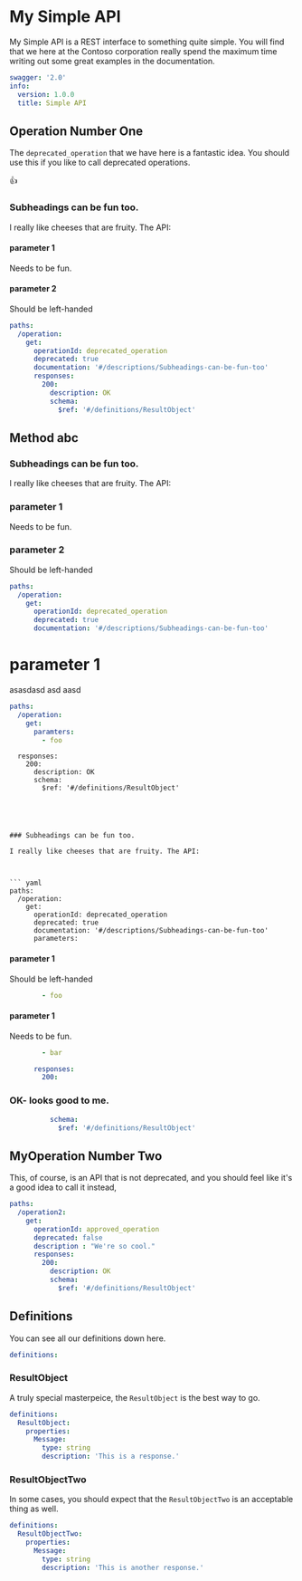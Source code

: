 # My Simple API  

My Simple API is a REST interface to something quite simple. You will find that we 
here at the Contoso corporation really spend the maximum time writing out 
some great examples in the documentation.


``` yaml 
swagger: '2.0'
info:
  version: 1.0.0
  title: Simple API
```

## Operation Number One

The `deprecated_operation` that we have here is a fantastic idea. You should use this if you like to call deprecated operations. 

:+1:

### Subheadings can be fun too.

I really like cheeses that are fruity. The API:

#### parameter 1
Needs to be fun.

#### parameter 2
Should be left-handed

``` yaml 
paths:
  /operation:
    get:
      operationId: deprecated_operation
      deprecated: true
      documentation: '#/descriptions/Subheadings-can-be-fun-too'
      responses:
        200:
          description: OK
          schema:
            $ref: '#/definitions/ResultObject'
```

## Method abc

### Subheadings can be fun too.

I really like cheeses that are fruity. The API:

### parameter 1
Needs to be fun.

### parameter 2
Should be left-handed

``` yaml 
paths:
  /operation:
    get:
      operationId: deprecated_operation
      deprecated: true
      documentation: '#/descriptions/Subheadings-can-be-fun-too'
```

# parameter 1 
asasdasd
asd aasd 

``` yaml
paths:
  /operation:
    get:
      paramters:
        - foo           
```        
      responses:
        200:
          description: OK
          schema:
            $ref: '#/definitions/ResultObject'
```




### Subheadings can be fun too.

I really like cheeses that are fruity. The API:



``` yaml 
paths:
  /operation:
    get:
      operationId: deprecated_operation
      deprecated: true
      documentation: '#/descriptions/Subheadings-can-be-fun-too'
      parameters:
```

#### parameter 1
Should be left-handed

``` yaml (continued)
        - foo
``` 
#### parameter 1
Needs to be fun.


``` yaml (continued)         
        - bar 
```

``` yaml (continued)
      responses:
        200:
```         
### OK- looks good to me.

``` yaml (continued)
          schema:
            $ref: '#/definitions/ResultObject'
```


## MyOperation Number Two

This, of course, is an API that is not deprecated, and you should feel like it's a good idea to call it instead,

``` yaml
paths:
  /operation2:
    get:
      operationId: approved_operation
      deprecated: false
      description : "We're so cool." 
      responses:
        200:
          description: OK
          schema:
            $ref: '#/definitions/ResultObject'
```

## Definitions
You can see all our definitions down here.

``` yaml
definitions:
```

### ResultObject  

A truly special masterpeice, the `ResultObject` is the best way to go.

``` yaml
definitions:
  ResultObject:
    properties:
      Message:
        type: string
        description: 'This is a response.'
```

### ResultObjectTwo  

In some cases, you should expect that the `ResultObjectTwo` is an acceptable thing as well.

``` yaml
definitions:
  ResultObjectTwo:
    properties:
      Message:
        type: string
        description: 'This is another response.'
```